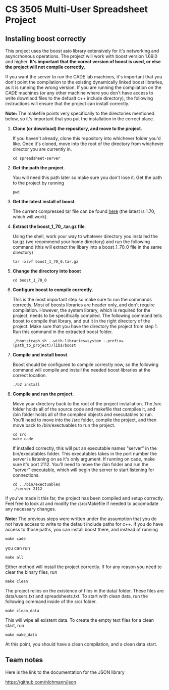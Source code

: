 
# CS 3505 Multi-User Spreadsheet Project
## Installing boost correctly
This project uses the boost asio library extensively for it's networking and asyncrhonous operations. 
The project will work with boost version 1.69.0 and higher. **It's important that the corect version
of boost is used, or else the project will not compile correctly**.  
  
If you want the server to run the CADE lab machines, it's important
that you don't point the compilation to the existing dynamically linked boost libraries, as it is running the wrong version. If you are running the compilation on the CADE machines (or any other machine where you don't have access to write downlaod files to the 
defualt c++ include directory), the following instructions will 
ensure that the project can install correctly.  
  
**Note:** The makefile points very specifically to the directories mentioned below, so it's important that you put the installation in the correct place. 

1. **Clone (or download) the repository, and move to the project**.  
    
    If you haven't already, clone this repository into whichever folder you'd like. Once it's cloned, move into the root of the directory from whichever director you are currently in. 
   ```shell
   cd spreadsheet-server
   ```
2. **Get the path the project**.  

   You will need this path later so make sure you don't lose it. Get the path to the project by running
   ```shell
   pwd
   ```
3. **Get the latest install of boost**.  
  
   The current compressed tar file can be found [here](https://www.boost.org/users/history/version_1_70_0.html) (the latest is 1.70, which will work). 
4. **Extract the boost_1_70_.tar.gz file**.  
  
   Using the shell, work your way to whatever directory you installed the tar.gz (we recommend your home directory) and run the following command (this will extract the libary into a boost_1_70_0 file in the same directory)
   ```shell
   tar -xzvf boost_1_70_0.tar.gz
   ```
5. **Change the directory into boost**
   ```shell
   cd boost_1_70_0
   ```
6. **Configure boost to compile correctly**.

    This is the most important step so make sure to run the commands correctly. Most of boosts libraries are header only, and don't require compilation. However, the system library, which is required for the project, needs to be specifically compiled. The following command tells boost to compile that library, and put it in the right directory of the project. Make sure that you have the directory the project from step 1. Run this command in the extracted boost folder. 
    ```shell
    ./bootstraph.sh --with-libraries=system --prefix=(path_to_project)/libs/boost
7. **Compile and install boost**.  
  
    Boost should be configured to compile correctly now, so the following command will compile and install the needed boost libraries at the correct location. 
    ```shell
    ./b2 install
    ```
8. **Compile and run the project**.  
  
    Move your directory back to the root of the project installation. The /src folder holds all of the source code and makefile that compiles it, and /bin folder holds all of the compiled objects and executables to run. You'll need to move into the /src folder, compile the project, and then move back to /bin/exectuables to run the project. 
    ```shell
    cd src
    make cade
    ```
    If installed correctly, this will put an executable names "server" in the bin/executables folder. This executables takes in the port number the server is listening on as it's only argument. If running on cade, make sure it's port 2112. You'll need to move the /bin folder and run the "server" executable, which will begin the server to start listening for connections. 
    ```shell
    cd ../bin/exectuables
    ./server 2112
    ```

If you've made it this far, the project has been compiled and setup correctly. Feel free to look at and modify the /src/Makefile if needed to accomodate any necessary changes. 

**Note:** The previous steps were written under the assumption that you do not have access to write to the default include paths for c++. If you do have access to those paths, you can install boost there, and instead of running
```shell
make cade
```
you can run 
```shell
make all
```
Either method will install the project correctly. If for any reason you need to clear the binary files, run 
```shell
make clean
```
The project relies on the existence of files in the data/ folder. These files are data/users.txt and spreadsheets.txt. 
To start with clean data, run the following command inside of the src/ folder. 
```shell
make clean_data
```
This will wipe all existent data. To create the empty text files for a clean start, run
```shell
make make_data
```
At this point, you should have a clean compilation, and a clean data start. 


## Team notes

Here is the link to the documentation for the JSON library

https://github.com/nlohmann/json

